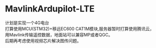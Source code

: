 # MavlinkArdupilot-LTE
计划是实现一个4G电台  
打算使用MCU(STM32)+移远EC600 CAT1M模块,服务器暂时打算使用腾讯云，  
用Mavlink传输遥控数据，地面站可以兼容MP或者QGC。  
后期再考虑使用视频芯片解决图传问题。  
